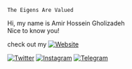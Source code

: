 ```
The Eigens Are Valued
```
Hi, my name is Amir Hossein Gholizadeh\
Nice to know you!

check out my [![Website](https://img.shields.io/website?url=http%3A//www.website.com/path/to/page.html)](https://amrqhz.github.io)

[![Twitter](https://img.shields.io/badge/Twitter-%231da1f2.svg?&style=flat&logo=Twitter&logoColor=white)](https://twitter.com/amrqhz)
[![Instagram](https://img.shields.io/badge/Instagram-%23cf004b.svg?&style=flat&logo=Instagram&logoColor=white)](https://instagram.com/amrqhz)
[![Telegram](https://img.shields.io/badge/Telegram-%23239bd6.svg?&style=flat&logo=Telegram&logoColor=white)](https://telegram.me/amrqhz)
